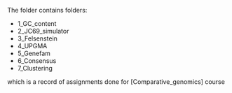 The folder contains folders:

- 1_GC_content
- 2_JC69_simulator
- 3_Felsenstein
- 4_UPGMA
- 5_Genefam
- 6_Consensus
- 7_Clustering

which is a record of assignments done for [Comparative_genomics] course
